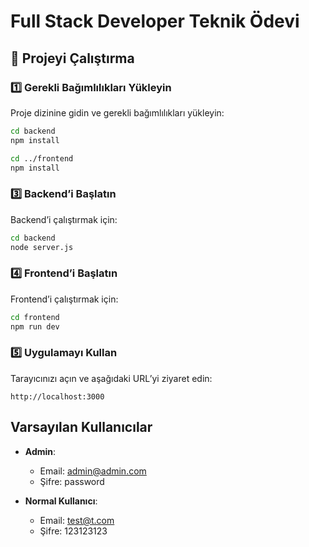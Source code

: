 # Full Stack Developer Teknik Ödevi

## 🚀 Projeyi Çalıştırma

### 1️⃣ Gerekli Bağımlılıkları Yükleyin  
Proje dizinine gidin ve gerekli bağımlılıkları yükleyin:

```sh
cd backend
npm install

cd ../frontend
npm install
```

### 3️⃣ Backend’i Başlatın  
Backend’i çalıştırmak için:

```sh
cd backend
node server.js
```

### 4️⃣ Frontend’i Başlatın  
Frontend’i çalıştırmak için:

```sh
cd frontend
npm run dev
```

### 5️⃣ Uygulamayı Kullan  
Tarayıcınızı açın ve aşağıdaki URL’yi ziyaret edin:

```
http://localhost:3000
```

## Varsayılan Kullanıcılar



- **Admin**: 
  - Email: admin@admin.com
  - Şifre: password

- **Normal Kullanıcı**:
  - Email: test@t.com
  - Şifre: 123123123
